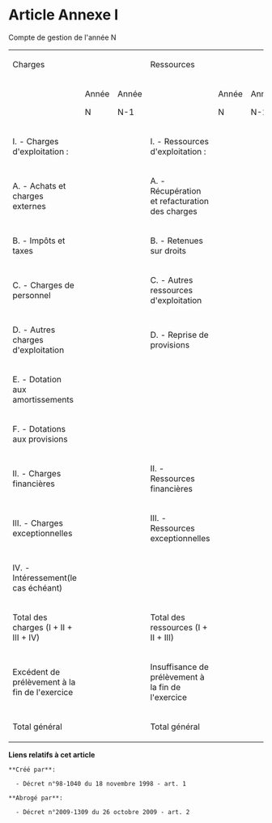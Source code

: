 # Article Annexe I

Compte de gestion de l'année N

<table>
  <tbody>
    <tr>
      <td width="305" colspan="3">

Charges

</td>
      <td colspan="3" width="300">

Ressources

</td>
    </tr>
    <tr>
      <td width="204">

</td>
      <td width="48">

Année 

N

</td>
      <td width="53">

Année 

N-1

</td>
      <td width="200">

</td>
      <td width="48">

Année 

N

</td>
      <td width="52">

Année 

N-1

</td>
    </tr>
    <tr>
      <td width="204">

I. - Charges d'exploitation :

</td>
      <td width="48">

</td>
      <td width="53">

</td>
      <td width="200">

I. - Ressources d'exploitation :

</td>
      <td width="48">

</td>
      <td width="52">

</td>
    </tr>
    <tr>
      <td width="204">

A. - Achats et charges externes

</td>
      <td width="48">

</td>
      <td width="53">

</td>
      <td width="200">

A. - Récupération et refacturation des charges

</td>
      <td width="48">

</td>
      <td width="52">

</td>
    </tr>
    <tr>
      <td width="204">

B. - Impôts et taxes

</td>
      <td width="48">

</td>
      <td width="53">

</td>
      <td width="200">

B. - Retenues sur droits

</td>
      <td width="48">

</td>
      <td width="52">

</td>
    </tr>
    <tr>
      <td width="204">

C. - Charges de personnel

</td>
      <td width="48">

</td>
      <td width="53">

</td>
      <td width="200">

C. - Autres ressources d'exploitation

</td>
      <td width="48">

</td>
      <td width="52">

</td>
    </tr>
    <tr>
      <td width="204">

D. - Autres charges d'exploitation

</td>
      <td width="48">

</td>
      <td width="53">

</td>
      <td width="200">

D. - Reprise de provisions

</td>
      <td width="48">

</td>
      <td width="52">

</td>
    </tr>
    <tr>
      <td width="204">

E. - Dotation aux amortissements

</td>
      <td width="48">

</td>
      <td width="53">

</td>
      <td width="200">
      </td><td width="48">

</td>
      <td width="52">

</td>
    </tr>
    <tr>
      <td width="204">

F. - Dotations aux provisions

</td>
      <td width="48">

</td>
      <td width="53">

</td>
      <td width="200">
      </td><td width="48">

</td>
      <td width="52">

</td>
    </tr>
    <tr>
      <td width="204">

II. - Charges financières

</td>
      <td width="48">

</td>
      <td width="53">

</td>
      <td width="200">

II. - Ressources financières

</td>
      <td width="48">

</td>
      <td width="52">

</td>
    </tr>
    <tr>
      <td width="204">

III. - Charges exceptionnelles

</td>
      <td width="48">

</td>
      <td width="53">

</td>
      <td width="200">

III. - Ressources exceptionnelles

</td>
      <td width="48">

</td>
      <td width="52">

</td>
    </tr>
    <tr>
      <td width="204">

IV. - Intéressement(le cas échéant)

</td>
      <td width="48">

</td>
      <td width="53">

</td>
      <td width="200">
      </td><td width="48">

</td>
      <td width="52">

</td>
    </tr>
    <tr>
      <td width="204">

Total des charges (I + II + III + IV)

</td>
      <td width="48">

</td>
      <td width="53">

</td>
      <td width="200">

Total des ressources (I + II + III)

</td>
      <td width="48">

</td>
      <td width="52">

</td>
    </tr>
    <tr>
      <td width="204">

Excédent de prélèvement à la fin de l'exercice

</td>
      <td width="48">

</td>
      <td width="53">

</td>
      <td width="200">

Insuffisance de prélèvement à la fin de l'exercice

</td>
      <td width="48">

</td>
      <td width="52">

</td>
    </tr>
    <tr>
      <td width="204">

Total général

</td>
      <td width="48">

</td>
      <td width="53">

</td>
      <td width="200">

Total général

</td>
      <td width="48">

</td>
      <td width="52">

</td>
    </tr>
  </tbody>
</table>

**Liens relatifs à cet article**

	**Créé par**:

	  - Décret n°98-1040 du 18 novembre 1998 - art. 1

	**Abrogé par**:

	  - Décret n°2009-1309 du 26 octobre 2009 - art. 2
